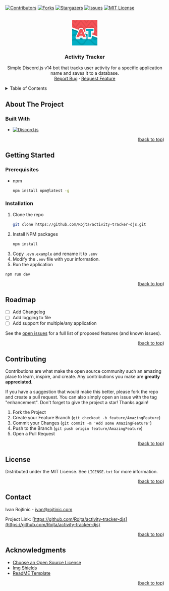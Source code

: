 <a name="readme-top"></a>

[![Contributors][contributors-shield]][contributors-url]
[![Forks][forks-shield]][forks-url]
[![Stargazers][stars-shield]][stars-url]
[![Issues][issues-shield]][issues-url]
[![MIT License][license-shield]][license-url]

<!-- PROJECT LOGO -->
<br />
<div align="center">
  <a href="https://github.com/Rojta/activity-tracker-djs">
    <img src="images/animated-logo.gif" alt="Logo" width="80" height="80">
  </a>

  <h3 align="center">Activity Tracker</h3>

  <p align="center">
    Simple Discord.js v14 bot that tracks user activity for a specific application name and saves it to a database.
    <br />
    <a href="https://github.com/Rojta/activity-tracker-djs/issues">Report Bug</a>
    ·
    <a href="https://github.com/Rojta/activity-tracker-djs/issues">Request Feature</a>
  </p>
</div>

<!-- TABLE OF CONTENTS -->
<details>
  <summary>Table of Contents</summary>
  <ol>
    <li>
      <a href="#about-project">About The Project</a>
      <ul>
        <li><a href="#built-with">Built With</a></li>
      </ul>
    </li>
    <li>
      <a href="#getting-started">Getting Started</a>
      <ul>
        <li><a href="#prerequisites">Prerequisites</a></li>
        <li><a href="#installation">Installation</a></li>
      </ul>
    </li>
    <li><a href="#usage">Usage</a></li>
    <li><a href="#roadmap">Roadmap</a></li>
    <li><a href="#contributing">Contributing</a></li>
    <li><a href="#license">License</a></li>
    <li><a href="#contact">Contact</a></li>
    <li><a href="#acknowledgments">Acknowledgments</a></li>
  </ol>
</details>

## About The Project

<a name="about-project"></a>

### Built With

- [![Discord.js][discord.js]][discordjs-url]

<p align="right">(<a href="#readme-top">back to top</a>)</p>

<!-- GETTING STARTED -->

## Getting Started

### Prerequisites

- npm
  ```sh
  npm install npm@latest -g
  ```

### Installation

1. Clone the repo
   ```sh
   git clone https://github.com/Rojta/activity-tracker-djs.git
   ```
2. Install NPM packages
   ```sh
   npm install
   ```
3. Copy `.evn.example` and rename it to `.env`
4. Modify the `.env` file with your information.
5. Run the application

```sh
npm run dev
```

<p align="right">(<a href="#readme-top">back to top</a>)</p>

<!-- ROADMAP -->

## Roadmap

- [ ] Add Changelog
- [ ] Add logging to file
- [ ] Add support for multiple/any application

See the [open issues](https://github.com/Rojta/activity-tracker-djs/issues) for a full list of proposed features (and known issues).

<p align="right">(<a href="#readme-top">back to top</a>)</p>

<!-- CONTRIBUTING -->

## Contributing

Contributions are what make the open source community such an amazing place to learn, inspire, and create. Any contributions you make are **greatly appreciated**.

If you have a suggestion that would make this better, please fork the repo and create a pull request. You can also simply open an issue with the tag "enhancement".
Don't forget to give the project a star! Thanks again!

1. Fork the Project
2. Create your Feature Branch (`git checkout -b feature/AmazingFeature`)
3. Commit your Changes (`git commit -m 'Add some AmazingFeature'`)
4. Push to the Branch (`git push origin feature/AmazingFeature`)
5. Open a Pull Request

<p align="right">(<a href="#readme-top">back to top</a>)</p>

<!-- LICENSE -->

## License

Distributed under the MIT License. See `LICENSE.txt` for more information.

<p align="right">(<a href="#readme-top">back to top</a>)</p>

<!-- CONTACT -->

## Contact

Ivan Rojtinic - ivan@rojtinic.com

Project Link: [https://github.com/Rojta/activity-tracker-djs](https://github.com/Rojta/activity-tracker-djs)

<p align="right">(<a href="#readme-top">back to top</a>)</p>

<!-- ACKNOWLEDGMENTS -->

## Acknowledgments

- [Choose an Open Source License](https://choosealicense.com)
- [Img Shields](https://shields.io)
- [ReadME Template](https://github.com/othneildrew/Best-README-Template)

<p align="right">(<a href="#readme-top">back to top</a>)</p>

<!-- MARKDOWN LINKS & IMAGES -->
<!-- https://www.markdownguide.org/basic-syntax/#reference-style-links -->

[contributors-shield]: https://img.shields.io/github/contributors/Rojta/activity-tracker-djs.svg?style=for-the-badge
[contributors-url]: https://github.com/Rojta/activity-tracker-djs/graphs/contributors
[forks-shield]: https://img.shields.io/github/forks/Rojta/activity-tracker-djs.svg?style=for-the-badge
[forks-url]: https://github.com/Rojta/activity-tracker-djs/network/members
[stars-shield]: https://img.shields.io/github/stars/Rojta/activity-tracker-djs.svg?style=for-the-badge
[stars-url]: https://github.com/Rojta/activity-tracker-djs/stargazers
[issues-shield]: https://img.shields.io/github/issues/Rojta/activity-tracker-djs.svg?style=for-the-badge
[issues-url]: https://github.com/Rojta/activity-tracker-djs/issues
[license-shield]: https://img.shields.io/github/license/Rojta/activity-tracker-djs.svg?style=for-the-badge
[license-url]: https://github.com/Rojta/activity-tracker-djs/blob/main/LICENSE.txt
[discord.js]: https://img.shields.io/badge/discord.js-5c69eb?style=for-the-badge&logo=discord&logoColor=white
[discordjs-url]: https://discord.js.org/
